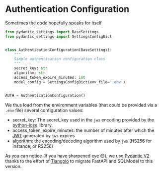 # Authentication Configuration

Sometimes the code hopefully speaks for itself

```python
from pydantic_settings import BaseSettings
from pydantic_settings import SettingsConfigDict


class AuthenticationConfiguration(BaseSettings):
    """
    Simple authentication configuration class
    """
    secret_key: str
    algorithm: str
    access_token_expire_minutes: int
    model_config = SettingsConfigDict(env_file='.env')


AUTH = AuthenticationConfiguration()
```

We thus load from the environment variables (that could be provided via a `.env` file) several configuration values:

- secret_key: The secret_key used in the `jws` encoding provided by the  <a href= https://github.com/mpdavis/python-jose class="external-link" target="_blank">python-jose</a> library.
- access_token_expire_minutes: the number of minutes after which the <a href=https://jwt.io/ class="external-link" target="_blank">JWT</a> generated by `jws` expires
- algorithm: the encoding/decoding algorithm used by `jws` (HS256 for instance, or RS256)

As you can notice (if you have sharpened eye 😊), we use <a href=https://docs.pydantic.dev/latest/migration/ class="external-link" target="_blank">Pydantic V2</a> thanks to the 
effort of  <a href=https://github.com/tiangolo class="external-link" target="_blank">Tiangolo</a> to migrate FastAPI and SQLModel to this version.